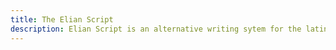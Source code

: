 ```yaml
---
title: The Elian Script
description: Elian Script is an alternative writing sytem for the latin alphabet.
---
```


